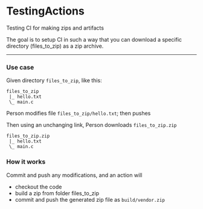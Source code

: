 # TestingActions
Testing CI for making zips and artifacts

The goal is to setup CI in such a way that you can download a specific directory (files_to_zip) as a zip archive.

---

### Use case

Given directory `files_to_zip`, like this:
```
files_to_zip
 |_ hello.txt
 \_ main.c
```
Person modifies file `files_to_zip/hello.txt`; then pushes

Then using an unchanging link, Person downloads `files_to_zip.zip`
```
files_to_zip.zip
 |_ hello.txt
 \_ main.c
```

### How it works

Commit and push any modifications, and an action will
 - checkout the code
 - build a zip from folder files_to_zip
 - commit and push the generated zip file as `build/vendor.zip`
